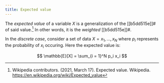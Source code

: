 ```yaml
---
title: Expected value
---
```



The *expected value* of a variable $X$ is a generalization of the [[b5dd515e]]# of said value.[^wiki] In other words, it is the *weighted* [[b5dd515e]]#.

In the *discrete case*, consider a set of data $X = {x_1, ..., x_N}$ where $p_i$ represents the probability of $x_i$ occuring. Here the expected value is:

$$ \mathbb{E}[X] = \sum_{i = 1}^N p_i x_i $$

[^wiki]: Wikipedia contributors. (2021, March 17). Expected value. Wikipedia. <https://en.wikipedia.org/wiki/Expected_value>
